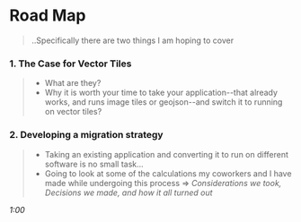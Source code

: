 # Road Map
> ..Specifically there are two things I am hoping to cover

### 1. The Case for Vector Tiles
  > * What are they?
  > * Why it is worth your time to take your application--that already works, and runs image tiles or geojson--and switch it to running on vector tiles?

### 2. Developing a migration strategy
  > * Taking an existing application and converting it to run on different software is no small task...
  > * Going to look at some of the calculations my coworkers and I have made while undergoing this process => _Considerations we took, Decisions we made, and how it all turned out_

_1:00_
